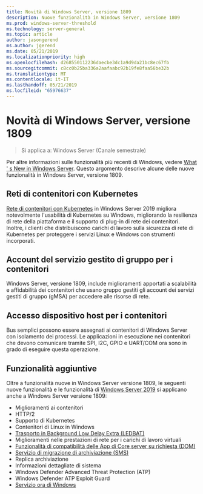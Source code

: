 ```yaml
---
title: Novità di Windows Server, versione 1809
description: Nuove funzionalità in Windows Server, versione 1809
ms.prod: windows-server-threshold
ms.technology: server-general
ms.topic: article
author: jasongerend
ms.author: jgerend
ms.date: 05/21/2019
ms.localizationpriority: high
ms.openlocfilehash: d268550112236daecbe3dc1a9d9da21bc8ec67fb
ms.sourcegitcommit: c8cc0b25ba336a2aafaabc92b19fe8faa56be32b
ms.translationtype: MT
ms.contentlocale: it-IT
ms.lasthandoff: 05/21/2019
ms.locfileid: "65976637"
---
```

# <a name="whats-new-in-windows-server-version-1809"></a>Novità di Windows Server, versione 1809

>Si applica a: Windows Server (Canale semestrale)

Per altre informazioni sulle funzionalità più recenti di Windows, vedere [What ' s New in Windows Server](whats-new-in-windows-server.md). Questo argomento descrive alcune delle nuove funzionalità in Windows Server, versione 1809.

## <a name="container-networking-with-kubernetes"></a>Reti di contenitori con Kubernetes

[Rete di contenitori con Kubernetes](https://docs.microsoft.com/windows-server/networking/sdn/technologies/containers/container-networking-overview) in Windows Server 2019 migliora notevolmente l'usabilità di Kubernetes su Windows, migliorando la resilienza di rete della piattaforma e il supporto di plug-in di rete dei contenitori. Inoltre, i clienti che distribuiscono carichi di lavoro sulla sicurezza di rete di Kubernetes per proteggere i servizi Linux e Windows con strumenti incorporati.

## <a name="group-managed-service-accounts-for-containers"></a>Account del servizio gestito di gruppo per i contenitori

Windows Server, versione 1809, include miglioramenti apportati a scalabilità e affidabilità dei contenitori che usano gruppo gestiti gli account dei servizi gestiti di gruppo (gMSA) per accedere alle risorse di rete. 

## <a name="host-device-access-for-containers"></a>Accesso dispositivo host per i contenitori

Bus semplici possono essere assegnati ai contenitori di Windows Server con isolamento dei processi. Le applicazioni in esecuzione nei contenitori che devono comunicare tramite SPI, I2C, GPIO e UART/COM ora sono in grado di eseguire questa operazione.

## <a name="additional-features"></a>Funzionalità aggiuntive
Oltre a funzionalità nuove in Windows Server versione 1809, le seguenti nuove funzionalità e le funzionalità di [Windows Server 2019](../get-started-19/get-started-19.md) si applicano anche a Windows Server versione 1809:

* Miglioramenti ai contenitori
* HTTP/2
* Supporto di Kubernetes
* Contenitori di Linux in Windows
* [Trasporto in Background Low Delay Extra (LEDBAT)](https://blogs.technet.microsoft.com/networking/2018/07/25/ledbat/)
* Miglioramenti nelle prestazioni di rete per i carichi di lavoro virtuali
* [Funzionalità di compatibilità delle App di Core server su richiesta (DOM)](https://docs.microsoft.com/windows-server/get-started-19/install-fod-19)
* [Servizio di migrazione di archiviazione (SMS)](../storage/whats-new-in-storage.md#storage-spaces-direct)
* Replica archiviazione
* Informazioni dettagliate di sistema 
* Windows Defender Advanced Threat Protection (ATP)
* Windows Defender ATP Exploit Guard
* [Servizio ora di Windows](https://docs.microsoft.com/windows-server/networking/windows-time-service/insider-preview)

